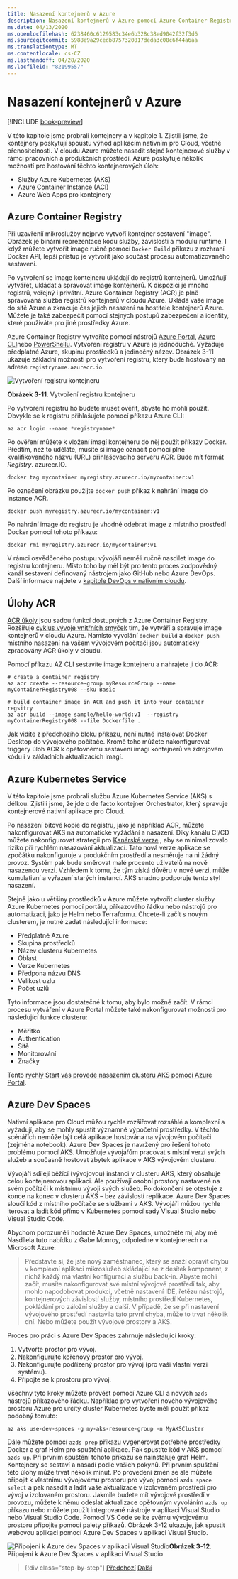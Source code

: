 ```yaml
---
title: Nasazení kontejnerů v Azure
description: Nasazení kontejnerů v Azure pomocí Azure Container Registry, služby Azure Kubernetes a Azure Dev Spaces.
ms.date: 04/13/2020
ms.openlocfilehash: 6238460c6129583c34e6b328c38ed9042f32f3d6
ms.sourcegitcommit: 5988e9a29cedb8757320817deda3c08c6f44a6aa
ms.translationtype: MT
ms.contentlocale: cs-CZ
ms.lasthandoff: 04/28/2020
ms.locfileid: "82199557"
---
```

# <a name="deploying-containers-in-azure"></a>Nasazení kontejnerů v Azure

[!INCLUDE [book-preview](../../../includes/book-preview.md)]

V této kapitole jsme probrali kontejnery a v kapitole 1. Zjistili jsme, že kontejnery poskytují spoustu výhod aplikacím nativním pro Cloud, včetně přenositelnosti. V cloudu Azure můžete nasadit stejné kontejnerové služby v rámci pracovních a produkčních prostředí. Azure poskytuje několik možností pro hostování těchto kontejnerových úloh:

- Služby Azure Kubernetes (AKS)
- Azure Container Instance (ACI)
- Azure Web Apps pro kontejnery

## <a name="azure-container-registry"></a>Azure Container Registry

Při uzavřeníí mikroslužby nejprve vytvoří kontejner sestavení "image". Obrázek je binární reprezentace kódu služby, závislosti a modulu runtime. I když můžete vytvořit image ručně pomocí `Docker Build` příkazu z rozhraní Docker API, lepší přístup je vytvořit jako součást procesu automatizovaného sestavení.

Po vytvoření se image kontejneru ukládají do registrů kontejnerů. Umožňují vytvářet, ukládat a spravovat image kontejnerů. K dispozici je mnoho registrů, veřejný i privátní. Azure Container Registry (ACR) je plně spravovaná služba registrů kontejnerů v cloudu Azure. Ukládá vaše image do sítě Azure a zkracuje čas jejich nasazení na hostitele kontejnerů Azure. Můžete je také zabezpečit pomocí stejných postupů zabezpečení a identity, které používáte pro jiné prostředky Azure.

Azure Container Registry vytvoříte pomocí nástrojů [Azure Portal](https://docs.microsoft.com/azure/container-registry/container-registry-get-started-portal), [Azure CLI](https://docs.microsoft.com/azure/container-registry/container-registry-get-started-azure-cli)nebo [PowerShellu](https://docs.microsoft.com/azure/container-registry/container-registry-get-started-powershell). Vytvoření registru v Azure je jednoduché. Vyžaduje předplatné Azure, skupinu prostředků a jedinečný název. Obrázek 3-11 ukazuje základní možnosti pro vytvoření registru, který bude hostovaný na adrese `registryname.azurecr.io`.

![Vytvoření registru kontejneru](./media/create-container-registry.png)

**Obrázek 3-11**. Vytvoření registru kontejneru

Po vytvoření registru ho budete muset ověřit, abyste ho mohli použít. Obvykle se k registru přihlašujete pomocí příkazu Azure CLI:

```azurecli
az acr login --name *registryname*
```

Po ověření můžete k vložení imagí kontejneru do něj použít příkazy Docker. Předtím, než to uděláte, musíte si image označit pomocí plně kvalifikovaného názvu (URL) přihlašovacího serveru ACR. Bude mít formát *Registry*. azurecr.IO.

```console
docker tag mycontainer myregistry.azurecr.io/mycontainer:v1
```

Po označení obrázku použijte `docker push` příkaz k nahrání image do instance ACR.

```console
docker push myregistry.azurecr.io/mycontainer:v1
```

Po nahrání image do registru je vhodné odebrat image z místního prostředí Docker pomocí tohoto příkazu:

```console
docker rmi myregistry.azurecr.io/mycontainer:v1
```

V rámci osvědčeného postupu vývojáři neměli ručně nasdílet image do registru kontejneru. Místo toho by měl být pro tento proces zodpovědný kanál sestavení definovaný nástrojem jako GitHub nebo Azure DevOps. Další informace najdete v [kapitole DevOps v nativním cloudu](devops.md).

## <a name="acr-tasks"></a>Úlohy ACR

[ACR úkoly](https://docs.microsoft.com/azure/container-registry/container-registry-tasks-overview) jsou sadou funkcí dostupných z Azure Container Registry. Rozšiřuje [cyklus vývoje vnitřních smyček](https://docs.microsoft.com/dotnet/architecture/containerized-lifecycle/design-develop-containerized-apps/docker-apps-inner-loop-workflow) tím, že vytváří a spravuje image kontejnerů v cloudu Azure. Namísto vyvolání `docker build` a `docker push` místního nasazení na vašem vývojovém počítači jsou automaticky zpracovány ACR úkoly v cloudu.

Pomocí příkazu AZ CLI sestavíte image kontejneru a nahrajete ji do ACR:

```azurecli
# create a container registry
az acr create --resource-group myResourceGroup --name myContainerRegistry008 --sku Basic

# build container image in ACR and push it into your container regsitry
az acr build --image sample/hello-world:v1  --registry myContainerRegistry008 --file Dockerfile .
```

Jak vidíte z předchozího bloku příkazu, není nutné instalovat Docker Desktop do vývojového počítače. Kromě toho můžete nakonfigurovat triggery úloh ACR k opětovnému sestavení imagí kontejnerů ve zdrojovém kódu i v základních aktualizacích imagí.

## <a name="azure-kubernetes-service"></a>Azure Kubernetes Service

V této kapitole jsme probrali službu Azure Kubernetes Service (AKS) s délkou. Zjistili jsme, že jde o de facto kontejner Orchestrator, který spravuje kontejnerové nativní aplikace pro Cloud.

Po nasazení bitové kopie do registru, jako je například ACR, můžete nakonfigurovat AKS na automatické vyžádání a nasazení. Díky kanálu CI/CD můžete nakonfigurovat strategii pro [Kanárské verze](https://martinfowler.com/bliki/CanaryRelease.html) , aby se minimalizovalo riziko při rychlém nasazování aktualizací. Tato nová verze aplikace se zpočátku nakonfiguruje v produkčním prostředí a nesměruje na ni žádný provoz. Systém pak bude směrovat malé procento uživatelů na nově nasazenou verzi. Vzhledem k tomu, že tým získá důvěru v nové verzi, může kumulativní a vyřazení starých instancí. AKS snadno podporuje tento styl nasazení.

Stejně jako u většiny prostředků v Azure můžete vytvořit cluster služby Azure Kubernetes pomocí portálu, příkazového řádku nebo nástrojů pro automatizaci, jako je Helm nebo Terraformu. Chcete-li začít s novým clusterem, je nutné zadat následující informace:

- Předplatné Azure
- Skupina prostředků
- Název clusteru Kubernetes
- Oblast
- Verze Kubernetes
- Předpona názvu DNS
- Velikost uzlu
- Počet uzlů

Tyto informace jsou dostatečné k tomu, aby bylo možné začít. V rámci procesu vytváření v Azure Portal můžete také nakonfigurovat možnosti pro následující funkce clusteru:

- Měřítko
- Authentication
- Sítě
- Monitorování
- Značky

Tento [rychlý Start vás provede nasazením clusteru AKS pomocí Azure Portal](https://docs.microsoft.com/azure/aks/kubernetes-walkthrough-portal).

## <a name="azure-dev-spaces"></a>Azure Dev Spaces

Nativní aplikace pro Cloud můžou rychle rozšiřovat rozsáhlé a komplexní a vyžadují, aby se mohly spustit významné výpočetní prostředky. V těchto scénářích nemůže být celá aplikace hostována na vývojovém počítači (zejména notebook). Azure Dev Spaces je navržený pro řešení tohoto problému pomocí AKS. Umožňuje vývojářům pracovat s místní verzí svých služeb a současně hostovat zbytek aplikace v AKS vývojovém clusteru.

Vývojáři sdílejí běžící (vývojovou) instanci v clusteru AKS, který obsahuje celou kontejnerovou aplikaci. Ale používají osobní prostory nastavené na svém počítači k místnímu vývoji svých služeb. Po dokončení se otestuje z konce na konec v clusteru AKS – bez závislostí replikace. Azure Dev Spaces sloučí kód z místního počítače se službami v AKS. Vývojáři můžou rychle iterovat a ladit kód přímo v Kubernetes pomocí sady Visual Studio nebo Visual Studio Code.

Abychom porozuměli hodnotě Azure Dev Spaces, umožněte mi, aby mě Nasdílela tuto nabídku z Gabe Monroy, odpoledne v kontejnerech na Microsoft Azure:

> Představte si, že jste nový zaměstnanec, který se snaží opravit chybu v komplexní aplikaci mikroslužeb skládající se z desítek komponent, z nichž každý má vlastní konfiguraci a službu back-in. Abyste mohli začít, musíte nakonfigurovat své místní vývojové prostředí tak, aby mohlo napodobovat produkci, včetně nastavení IDE, řetězu nástrojů, kontejnerových závislostí služby, místního prostředí Kubernetes, pokládání pro záložní služby a další. V případě, že se při nastavení vývojového prostředí nastavila tato první chyba, může to trvat několik dní.
> Nebo můžete použít vývojové prostory a AKS.

Proces pro práci s Azure Dev Spaces zahrnuje následující kroky:

1. Vytvořte prostor pro vývoj.
2. Nakonfigurujte kořenový prostor pro vývoj.
3. Nakonfigurujte podřízený prostor pro vývoj (pro vaši vlastní verzi systému).
4. Připojte se k prostoru pro vývoj.

Všechny tyto kroky můžete provést pomocí Azure CLI a nových `azds` nástrojů příkazového řádku. Například pro vytvoření nového vývojového prostoru Azure pro určitý cluster Kubernetes byste měli použít příkaz podobný tomuto:

```azurecli
az aks use-dev-spaces -g my-aks-resource-group -n MyAKSCluster
```

Dále můžete pomocí `azds prep` příkazu vygenerovat potřebné prostředky Docker a graf Helm pro spuštění aplikace. Pak spustíte kód v AKS pomocí `azds up`. Při prvním spuštění tohoto příkazu se nainstaluje graf Helm. Kontejnery se sestaví a nasadí podle vašich pokynů. Při prvním spuštění této úlohy může trvat několik minut. Po provedení změn se ale můžete připojit k vlastnímu vývojovému prostoru pro vývoj pomocí `azds space select` a pak nasadit a ladit vaše aktualizace v izolovaném prostředí pro vývoj v izolovaném prostoru. Jakmile budete mít vývojové prostředí v provozu, můžete k němu odeslat aktualizace opětovným vyvoláním `azds up` příkazu nebo můžete použít integrované nástroje v aplikaci Visual Studio nebo Visual Studio Code. Pomocí VS Code se ke svému vývojovému prostoru připojíte pomocí palety příkazů. Obrázek 3-12 ukazuje, jak spustit webovou aplikaci pomocí Azure Dev Spaces v aplikaci Visual Studio.

![Připojení k Azure dev Spaces v aplikaci Visual](./media/azure-dev-spaces-visual-studio-launchsettings.png)
Studio**Obrázek 3-12**. Připojení k Azure Dev Spaces v aplikaci Visual Studio

>[!div class="step-by-step"]
>[Předchozí](combine-containers-serverless-approaches.md)
>[Další](scale-containers-serverless.md)
